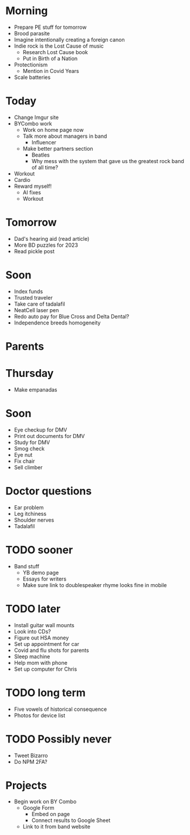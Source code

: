 # Morning
* Prepare PE stuff for tomorrow
* Brood parasite
* Imagine intentionally creating a foreign canon
* Indie rock is the Lost Cause of music
    * Research Lost Cause book
    * Put in Birth of a Nation
* Protectionism
    * Mention in Covid Years
* Scale batteries

# Today
* Change Imgur site
* BYCombo work
    * Work on home page now
    * Talk more about managers in band
        * Influencer
    * Make better partners section
        * Beatles
        * Why mess with the system that gave us the greatest rock band of all time?
* Workout
* Cardio
* Reward myself!
    * AI fixes
    * Workout

# Tomorrow
* Dad's hearing aid (read article)
* More BD puzzles for 2023
* Read pickle post

# Soon
* Index funds
* Trusted traveler
* Take care of tadalafil
* NeatCell laser pen
* Redo auto pay for Blue Cross and Delta Dental?
* Independence breeds homogeneity

# Parents

# Thursday
* Make empanadas

# Soon
* Eye checkup for DMV
* Print out documents for DMV
* Study for DMV
* Smog check
* Eye nut
* Fix chair
* Sell climber

# Doctor questions
* Ear problem
* Leg itchiness
* Shoulder nerves
* Tadalafil

# TODO sooner
* Band stuff
    * YB demo page
    * Essays for writers
    * Make sure link to doublespeaker rhyme looks fine in mobile

# TODO later
* Install guitar wall mounts
* Look into CDs?
* Figure out HSA money
* Set up appointment for car
* Covid and flu shots for parents
* Sleep machine
* Help mom with phone
* Set up computer for Chris

# TODO long term
* Five vowels of historical consequence
* Photos for device list

# TODO Possibly never
* Tweet Bizarro
* Do NPM 2FA?

# Projects
* Begin work on BY Combo
    * Google Form
        * Embed on page
        * Connect results to Google Sheet
    * Link to it from band website